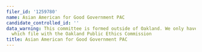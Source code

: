 ```yaml
---
filer_id: '1259780'
name: Asian American for Good Government PAC
candidate_controlled_id: ''
data_warning: This committee is formed outside of Oakland. We only have data on committees
  which file with the Oakland Public Ethics Commission
title: Asian American for Good Government PAC
---
```

